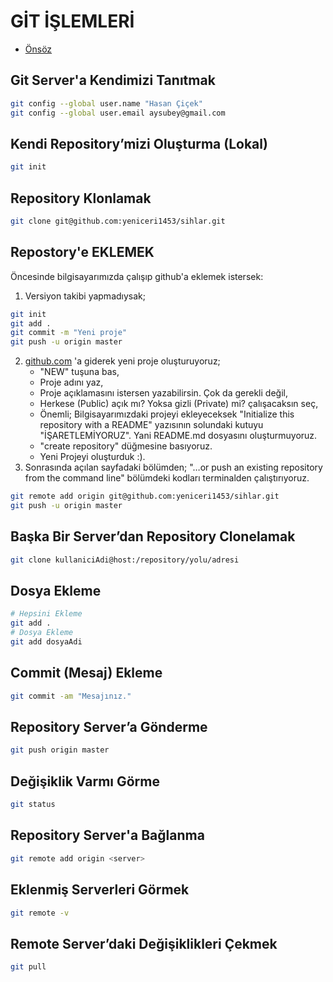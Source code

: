 # GİT İŞLEMLERİ

- [Önsöz](https://github.com/yeniceri1453/Linux)


## Git Server'a Kendimizi Tanıtmak

```bash
git config --global user.name "Hasan Çiçek"
git config --global user.email aysubey@gmail.com 
```

## Kendi Repository’mizi Oluşturma (Lokal)

```bash
git init 
```

## Repository Klonlamak

```bash
git clone git@github.com:yeniceri1453/sihlar.git
```

## Repostory'e EKLEMEK
Öncesinde bilgisayarımızda çalışıp github'a eklemek istersek:
1. Versiyon takibi yapmadıysak;
```bash
git init 
git add .
git commit -m "Yeni proje"
git push -u origin master 
```
2. [github.com](https://github.com/) 'a giderek yeni proje oluşturuyoruz;
	- "NEW" tuşuna bas,
	- Proje adını yaz,
	- Proje açıklamasını istersen yazabilirsin. Çok da gerekli değil,
	- Herkese (Public) açık mı? Yoksa gizli (Private) mi? çalışacaksın seç,
	- Önemli; Bilgisayarımızdaki projeyi ekleyeceksek "Initialize this repository with a README" yazısının solundaki kutuyu "İŞARETLEMİYORUZ". Yani README.md dosyasını oluşturmuyoruz.
	- "create repository" düğmesine basıyoruz.
	- Yeni Projeyi oluşturduk :).
3. Sonrasında açılan sayfadaki bölümden; "…or push an existing repository from the command line" bölümdeki kodları terminalden çalıştırıyoruz.

```bash 
git remote add origin git@github.com:yeniceri1453/sihlar.git
git push -u origin master
```

## Başka Bir Server’dan Repository Clonelamak

```bash
git clone kullaniciAdi@host:/repository/yolu/adresi
```

## Dosya Ekleme

```bash
# Hepsini Ekleme
git add .
# Dosya Ekleme
git add dosyaAdi
```

## Commit (Mesaj) Ekleme

```bash
git commit -am "Mesajınız."
```

## Repository Server’a Gönderme

```bash
git push origin master
```

## Değişiklik Varmı Görme 

```bash
git status
```

## Repository Server'a Bağlanma

```bash
git remote add origin <server>
```

## Eklenmiş Serverleri Görmek

```bash
git remote -v
```

## Remote Server’daki Değişiklikleri Çekmek

```bash
git pull
```
